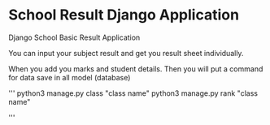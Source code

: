 # School Result Django Application
Django School Basic Result Application

You can input your subject result and get you result sheet individually.


When you add you marks and student details. Then you will put a command for data save in all model (database)

'''
python3 manage.py class "class name"
python3 manage.py rank "class name"

'''
